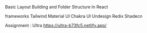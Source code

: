 Basic Layout Building and Folder Structure In React



frameworks
Tailwind
Material UI
Chakra UI
Undesign
Redix
Shadecn


Assignment : Ultra https://ultra-b73fc5.netlify.app/